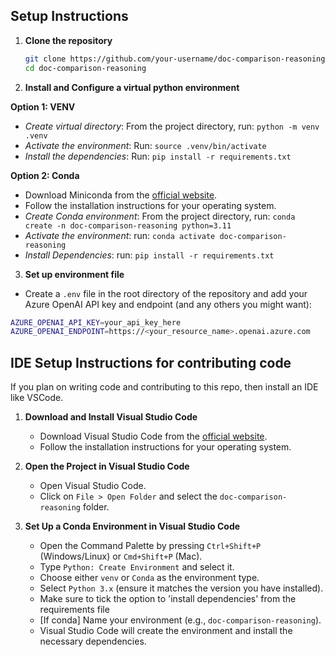 ## Setup Instructions  
  
1. **Clone the repository**  
    ```sh  
    git clone https://github.com/your-username/doc-comparison-reasoning.git  
    cd doc-comparison-reasoning  
    ```  
  
2. **Install and Configure a virtual python environment**  

**Option 1: VENV**

- *Create virtual directory*: From the project directory, run: `python -m venv .venv`
- *Activate the environment*: Run: `source .venv/bin/activate`
- *Install the dependencies*: Run: `pip install -r requirements.txt`

**Option 2: Conda**

- Download Miniconda from the [official website](https://docs.conda.io/en/latest/miniconda.html).  
- Follow the installation instructions for your operating system.  
- *Create Conda environment*: From the project directory, run: `conda create -n doc-comparison-reasoning python=3.11`
- *Activate the environment*: run:  `conda activate doc-comparison-reasoning`
- *Install Dependencies*: run: `pip install -r requirements.txt`

3. **Set up environment file**  
- Create a `.env` file in the root directory of the repository and add your Azure OpenAI API key and endpoint (and any others you might want):  
```sh
AZURE_OPENAI_API_KEY=your_api_key_here  
AZURE_OPENAI_ENDPOINT=https://<your_resource_name>.openai.azure.com 
```  

## IDE Setup Instructions for contributing code

If you plan on writing code and contributing to this repo, then install an IDE like VSCode.

1. **Download and Install Visual Studio Code**  
    - Download Visual Studio Code from the [official website](https://code.visualstudio.com/).  
    - Follow the installation instructions for your operating system.  
  
2. **Open the Project in Visual Studio Code**  
    - Open Visual Studio Code.  
    - Click on `File > Open Folder` and select the `doc-comparison-reasoning` folder.
  
3. **Set Up a Conda Environment in Visual Studio Code**  
    - Open the Command Palette by pressing `Ctrl+Shift+P` (Windows/Linux) or `Cmd+Shift+P` (Mac).  
    - Type `Python: Create Environment` and select it.  
    - Choose either `venv` or `Conda` as the environment type.  
    - Select `Python 3.x` (ensure it matches the version you have installed).
    - Make sure to tick the option to 'install dependencies' from the requirements file
    - [If conda] Name your environment (e.g., `doc-comparison-reasoning`).  
    - Visual Studio Code will create the environment and install the necessary dependencies.  
